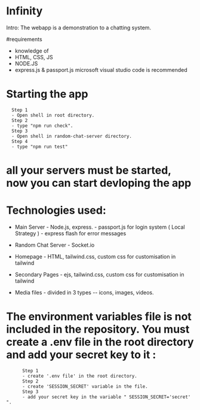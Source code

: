 # Infinity
Intro:
The webapp is a demonstration to a chatting system.

 #requirements
- knowledge of
 - HTML, CSS, JS
 - NODE.JS
 - express.js & passport.js
 microsoft visual studio code is recommended

# Starting the app
      Step 1
      - Open shell in root directory.
      Step 2
      - type "npm run check".
      Step 3
      - Open shell in random-chat-server directory.
      Step 4
      - type "npm run test"
# all your servers must be started, now you can start devloping the app

# Technologies used:

* Main Server 
       - Node.js, express.
       - passport.js for login system ( Local Strategy )
       - express flash for error messages
* Random Chat Server - Socket.io
       
* Homepage - HTML, tailwind.css, custom css for customisation in tailwind
* Secondary Pages - ejs, tailwind.css, custom css for customisation in tailwind

* Media files - divided in 3 types -- icons, images, videos.


# The environment variables file is not included in the repository. You must create a .env file in the root directory and add your secret key to it :

          Step 1
          - create '.env file' in the root directory.
          Step 2
          - create 'SESSION_SECRET' variable in the file.
          Step 3 
          - add your secret key in the variable " SESSION_SECRET='secret' ".
